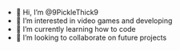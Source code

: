 - 👋 Hi, I’m @9PickleThick9
- 👀 I’m interested in video games and developing
- 🌱 I’m currently learning how to code
- 💞️ I’m looking to collaborate on future projects

<!---
9PickleThick9/9PickleThick9 is a ✨ special ✨ repository because its `README.md` (this file) appears on your GitHub profile.
You can click the Preview link to take a look at your changes.
--->
